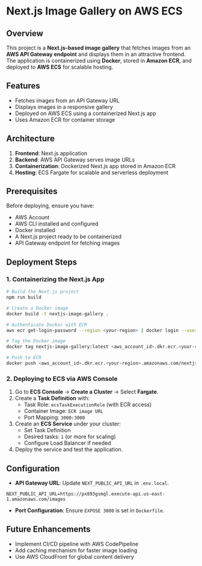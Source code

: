 # Next.js Image Gallery on AWS ECS

## Overview
This project is a **Next.js-based image gallery** that fetches images from an **AWS API Gateway endpoint** and displays them in an attractive frontend. The application is containerized using **Docker**, stored in **Amazon ECR**, and deployed to **AWS ECS** for scalable hosting.

## Features
- Fetches images from an API Gateway URL
- Displays images in a responsive gallery
- Deployed on AWS ECS using a containerized Next.js app
- Uses Amazon ECR for container storage

## Architecture
1. **Frontend**: Next.js application
2. **Backend**: AWS API Gateway serves image URLs
3. **Containerization**: Dockerized Next.js app stored in Amazon ECR
4. **Hosting**: ECS Fargate for scalable and serverless deployment

## Prerequisites
Before deploying, ensure you have:
- AWS Account
- AWS CLI installed and configured
- Docker installed
- A Next.js project ready to be containerized
- API Gateway endpoint for fetching images

## Deployment Steps
### 1. Containerizing the Next.js App
```sh
# Build the Next.js project
npm run build

# Create a Docker image
docker build -t nextjs-image-gallery .

# Authenticate Docker with ECR
aws ecr get-login-password --region <your-region> | docker login --username AWS --password-stdin <aws_account_id>.dkr.ecr.<your-region>.amazonaws.com

# Tag the Docker image
docker tag nextjs-image-gallery:latest <aws_account_id>.dkr.ecr.<your-region>.amazonaws.com/nextjs-image-gallery:latest

# Push to ECR
docker push <aws_account_id>.dkr.ecr.<your-region>.amazonaws.com/nextjs-image-gallery:latest
```

### 2. Deploying to ECS via AWS Console
1. Go to **ECS Console** → **Create a Cluster** → Select **Fargate**.
2. Create a **Task Definition** with:
   - Task Role: `ecsTaskExecutionRole` (with ECR access)
   - Container Image: `ECR image URL`
   - Port Mapping: `3000:3000`
3. Create an **ECS Service** under your cluster:
   - Set Task Definition
   - Desired tasks: `1` (or more for scaling)
   - Configure Load Balancer if needed
4. Deploy the service and test the application.

## Configuration
- **API Gateway URL**: Update `NEXT_PUBLIC_API_URL` in `.env.local`.
```env
NEXT_PUBLIC_API_URL=https://px893gsmql.execute-api.us-east-1.amazonaws.com/images
```
- **Port Configuration**: Ensure `EXPOSE 3000` is set in `Dockerfile`.

## Future Enhancements
- Implement CI/CD pipeline with AWS CodePipeline
- Add caching mechanism for faster image loading
- Use AWS CloudFront for global content delivery

